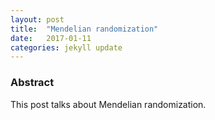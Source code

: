 ```yaml
---
layout: post
title:  "Mendelian randomization"
date:   2017-01-11
categories: jekyll update
---
```


### Abstract

This post talks about Mendelian randomization.
